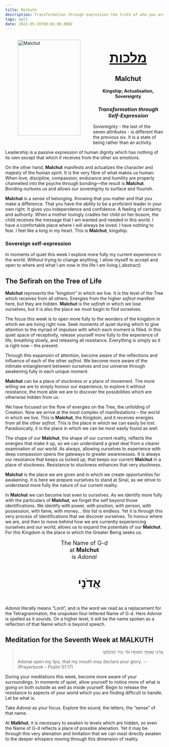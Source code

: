 ```yaml
---
title: Malkuth
description: Transformation through expression the truth of who you are.
tags: null
date: 2022-05-28T00:01:00.000Z
---
```


<figure style='float: left'>
 <a href='/posts/img/freedom/week7/7.0-Malkhut.png' target="_blank">
   <img src='/posts/img/freedom/week7/7.0-Malkhut_s.png' alt='Malchut' width='200' height='304' />
 </a>
</figure>

<div style="text-align: center; font-weight: bold">
<h1 style="font-size: 300%; text-decoration: underline">מלכות</h1>
<h2>Malchut</h2>
<p>Kingship; Actualisation, Sovereignty<p />
<h3 style="font-style: italic">Transformation through Self-Expression</h3>
</div>

Sovereignty - the last of the seven attributes - is different than the previous six. It is a state of being rather than an activity.

Leadership is a passive expression of human dignity which has nothing of its own except that which it receives from the other six emotions.

On the other hand, **Malchut** manifests and actualizes the character and majesty of the human spirit. It is the very fibre of what makes us human. When love, discipline, compassion, endurance and humility are properly channelled into the psyche through bonding&mdash;the result is **Malchut**. Bonding nurtures us and allows our sovereignty to surface and flourish.

**Malchut** is a sense of belonging. Knowing that you matter and that you make a difference. That you have the ability to be a proficient leader in your own right. It gives you independence and confidence. A feeling of certainty and authority. When a mother lovingly cradles her child on her bosom, the child receives the message that I am wanted and needed in this world. I have a comfortable place where I will always be loved. I have nothing to fear. I feel like a king in my heart. This is **Malchut**, kingship.

<h3>Sovereign self-expression</h3>

In moments of quiet this week I explore more fully my current experience in the world. Without trying to change anything, I allow myself to accept and open to where and what I am now in the life I am living.{.abstract}

## The Sefirah on the Tree of Life

**Malchut** represents the “kingdom” in which we live. It is the level of the Tree which receives from all others. Energies from the higher _sefirot_ manifest here, but they are hidden. **Malchut** is the _sefirah_ in which we lose ourselves, but it is also the place we must begin to find ourselves.

The focus this week is to open more fully to the wonders of the kingdom in which we are living right now. Seek moments of quiet during which to give attention to the myriad of impulses with which each moment is filled. In this quiet space of receptivity, release yourself more fully to the experience of life, breathing slowly, and releasing all resistance. Everything is simply as it is right now – the present.

Through this expansion of attention, become aware of the reflections and influence of each of the other _sefirot_. We become more aware of the intimate entanglement between ourselves and our universe through awakening fully in each unique moment.

**Malchut** can be a place of stuckness or a place of movement. The more willing we are to simply honour our experience, to explore it without resistance, the more able we are to discover the possibilities which are otherwise hidden from us.

We have focused on the flow of energies on the Tree, the unfolding of Creation. Now we arrive at the most complex of manifestations – the world in which we live. This is **Malchut**, the Kingdom, and it receives energies from all the other _sefirot_. This is the place in which we can easily be lost. Paradoxically, it is the place in which we can be most easily found as well.

The shape of our **Malchut**, the shape of our current reality, reflects the energies that make it up, so we can understand a great deal from a clearer examination of our world. As always, allowing ourselves to experience with deep compassion opens the gateways to greater awarenesses. It is always our resistance that keeps us locked up, that keeps our current **Malchut** in a place of stuckness. Resistance to stuckness enhances that very stuckness.

**Malchut** is the place we are given and in which we create opportunities for awakening. It is here we prepare ourselves to stand at Sinai, as we strive to understand more fully the nature of our current reality.

In **Malchut** we can become lost even to ourselves. As we identify more fully with the particulars of **Malchut**, we forget the self beyond those identifications. We identify with power, with position, with person, with possession, with fame, with money... this list is endless. Yet it is through this very process of identifications that we discover ourselves. To honour where we are, and then to move behind how we are currently experiencing ourselves and our world, allows us to expand the potentials of our **Malchut**. For this Kingdom is the place in which the Greater Being seeks us.

<div style="text-align: center; font-size: 130%">
The Name of G-d<br />
at <strong>Malchut</strong></br >
is <i>Adonai</i><br />
<h4 style="font-size: 200%">
<span style="padding-left:2rem">אֲדֹנָי</span>
</h4>
</div>

_Adonai_ literally means “Lord”, and is the word we read as a replacement for the Tetragrammaton, the unspoken four-lettered Name of G-d. Here _Adonai_ is spelled as it sounds. On a higher level, it will be the name spoken as a reflection of that Name which is beyond speech.

## Meditation for the Seventh Week at MALKUTH

<blockquote>
<p dir="rtl">
אֲ֭דֹנָי שְׂפָתַ֣י תִּפְתָּ֑ח וּ֝פִ֗י יַגִּ֥יד תְּהִלָּתֶֽךָ
</p>
<p>
Adonai open my lips, that my mouth may declare your glory.
-- (Prayerbook – Psalm 51:17)
<p>
</blockquote>

During your meditations this week, become more aware of your surroundings. In moments of quiet, allow yourself to notice more of what is going on both outside as well as inside yourself. Begin to release the resistance to aspects of your world which you are finding difficult to handle. Let be what is.

Take _Adonai_ as your focus. Explore the sound, the letters, the “sense” of that name.

At **Malkhut**, it is necessary to awaken to levels which are hidden, so even the Name of G-d reflects a place of possible alienation. Yet it may be through this very alienation and limitation that we can most directly awaken to the deeper whispers moving through this dimension of reality.

